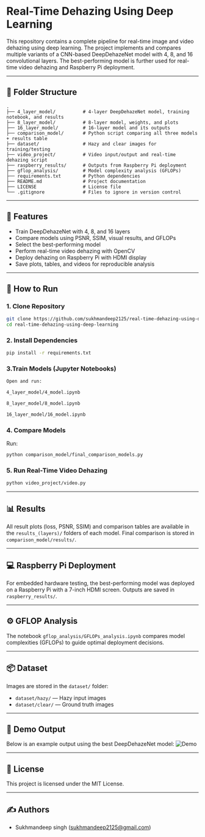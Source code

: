 
# Real-Time Dehazing Using Deep Learning

This repository contains a complete pipeline for real-time image and video dehazing using deep learning. The project implements and compares multiple variants of a CNN-based DeepDehazeNet model with 4, 8, and 16 convolutional layers. The best-performing model is further used for real-time video dehazing and Raspberry Pi deployment.

---

## 📁 Folder Structure

```
.
├── 4_layer_model/          # 4-layer DeepDehazeNet model, training notebook, and results
├── 8_layer_model/          # 8-layer model, weights, and plots
├── 16_layer_model/         # 16-layer model and its outputs
├── comparison_model/       # Python script comparing all three models + results table
├── dataset/                # Hazy and clear images for training/testing
├── video_project/          # Video input/output and real-time dehazing script
├── raspberry_results/      # Outputs from Raspberry Pi deployment
├── gflop_analysis/         # Model complexity analysis (GFLOPs)
├── requirements.txt        # Python dependencies
├── README.md               # Project documentation
├── LICENSE                 # License file
└── .gitignore              # Files to ignore in version control
```

---

## 🚀 Features

- Train DeepDehazeNet with 4, 8, and 16 layers
- Compare models using PSNR, SSIM, visual results, and GFLOPs
- Select the best-performing model
- Perform real-time video dehazing with OpenCV
- Deploy dehazing on Raspberry Pi with HDMI display
- Save plots, tables, and videos for reproducible analysis

---

## 🧪 How to Run

### 1. Clone Repository
```bash
git clone https://github.com/sukhmandeep2125/real-time-dehazing-using-deep-learning.git
cd real-time-dehazing-using-deep-learning
```
### 2. Install Dependencies
```bash
pip install -r requirements.txt
```

### 3.Train Models (Jupyter Notebooks)
```bash
Open and run:

4_layer_model/4_model.ipynb

8_layer_model/8_model.ipynb

16_layer_model/16_model.ipynb

```
### 4. Compare Models
Run:
```bash
python comparison_model/final_comparison_models.py

```

### 5. Run Real-Time Video Dehazing
```bash
python video_project/video.py
```

---

## 📊 Results

All result plots (loss, PSNR, SSIM) and comparison tables are available in the `results_(layers)/` folders of each model. Final comparison is stored in `comparison_model/results/`.

---

## 💻 Raspberry Pi Deployment
For embedded hardware testing, the best-performing model was deployed on a Raspberry Pi with a 7-inch HDMI screen. Outputs are saved in `raspberry_results/`.

---

## ⚙️ GFLOP Analysis
The notebook `gflop_analysis/GFLOPs_analysis.ipynb` compares model complexities (GFLOPs) to guide optimal deployment decisions.

---

## 📦 Dataset

Images are stored in the `dataset/` folder:
- `dataset/hazy/` — Hazy input images
- `dataset/clear/` — Ground truth images

---


## 🎥 Demo Output

Below is an example output using the best DeepDehazeNet model:
![Demo](results/demo.gif)

---

## 📜 License

This project is licensed under the MIT License.

---

## ✍️ Authors

- Sukhmandeep singh (sukhmandeep2125@gmail.com)
